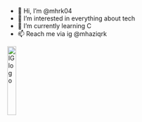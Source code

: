 - 👋 Hi, I’m @mhrk04
- 👀 I’m interested in everything about tech
- 🌱 I’m currently learning C
- 📫 Reach me via ig @mhaziqrk

<a href="http://ig.mhaziqrk.uk"><img src="[https://ringtoone.com/wp-content/uploads/2022/01/insta.png](https://static.cdninstagram.com/rsrc.php/v3/yt/r/30PrGfR3xhB.png)" alt="IG logo" width="20%" />
</a>

<!-- 
<img src="https://ringtoone.com/wp-content/uploads/2022/01/insta.png" alt="IG logo" width="20%" />
 [![image alt text](https://ringtoone.com/wp-content/uploads/2022/01/insta.png)](http://ig.mhaziqrk.uk)
 -->
<!---
mhrk04/mhrk04 is a ✨ special ✨ repository because its `README.md` (this file) appears on your GitHub profile.
You can click the Preview link to take a look at your changes.
--->
